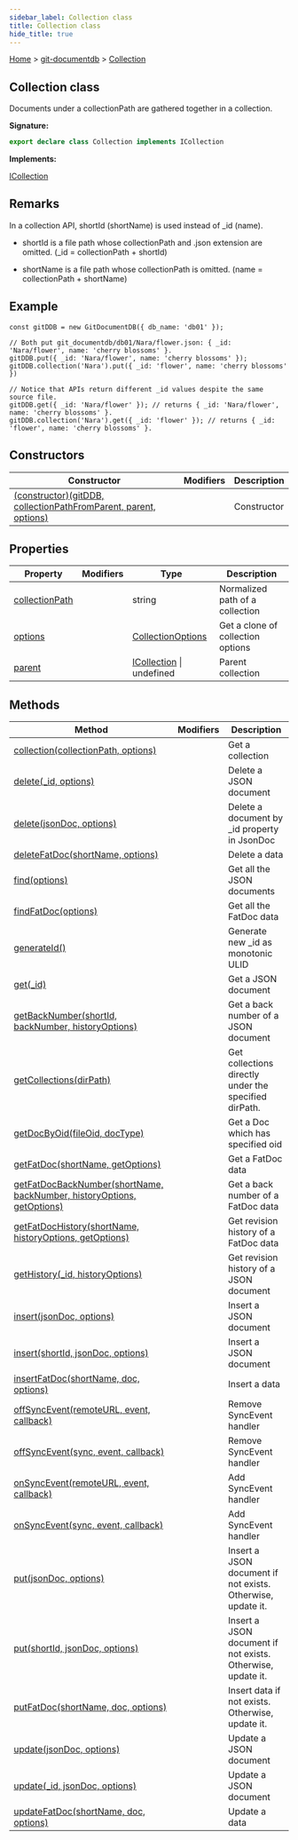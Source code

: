 ```yaml
---
sidebar_label: Collection class
title: Collection class
hide_title: true
---
```


[Home](./index.md) &gt; [git-documentdb](./git-documentdb.md) &gt; [Collection](./git-documentdb.collection.md)

## Collection class

Documents under a collectionPath are gathered together in a collection.

<b>Signature:</b>

```typescript
export declare class Collection implements ICollection 
```
<b>Implements:</b>

[ICollection](./git-documentdb.icollection.md)

## Remarks

In a collection API, shortId (shortName) is used instead of \_id (name).

- shortId is a file path whose collectionPath and .json extension are omitted. (\_id = collectionPath + shortId)

- shortName is a file path whose collectionPath is omitted. (name = collectionPath + shortName)

## Example


```
const gitDDB = new GitDocumentDB({ db_name: 'db01' });

// Both put git_documentdb/db01/Nara/flower.json: { _id: 'Nara/flower', name: 'cherry blossoms' }.
gitDDB.put({ _id: 'Nara/flower', name: 'cherry blossoms' });
gitDDB.collection('Nara').put({ _id: 'flower', name: 'cherry blossoms' })

// Notice that APIs return different _id values despite the same source file.
gitDDB.get({ _id: 'Nara/flower' }); // returns { _id: 'Nara/flower', name: 'cherry blossoms' }.
gitDDB.collection('Nara').get({ _id: 'flower' }); // returns { _id: 'flower', name: 'cherry blossoms' }.

```

## Constructors

|  Constructor | Modifiers | Description |
|  --- | --- | --- |
|  [(constructor)(gitDDB, collectionPathFromParent, parent, options)](./git-documentdb.collection._constructor_.md) |  | Constructor |

## Properties

|  Property | Modifiers | Type | Description |
|  --- | --- | --- | --- |
|  [collectionPath](./git-documentdb.collection.collectionpath.md) |  | string | Normalized path of a collection |
|  [options](./git-documentdb.collection.options.md) |  | [CollectionOptions](./git-documentdb.collectionoptions.md) | Get a clone of collection options |
|  [parent](./git-documentdb.collection.parent.md) |  | [ICollection](./git-documentdb.icollection.md) \| undefined | Parent collection |

## Methods

|  Method | Modifiers | Description |
|  --- | --- | --- |
|  [collection(collectionPath, options)](./git-documentdb.collection.collection.md) |  | Get a collection |
|  [delete(\_id, options)](./git-documentdb.collection.delete.md) |  | Delete a JSON document |
|  [delete(jsonDoc, options)](./git-documentdb.collection.delete_1.md) |  | Delete a document by \_id property in JsonDoc |
|  [deleteFatDoc(shortName, options)](./git-documentdb.collection.deletefatdoc.md) |  | Delete a data |
|  [find(options)](./git-documentdb.collection.find.md) |  | Get all the JSON documents |
|  [findFatDoc(options)](./git-documentdb.collection.findfatdoc.md) |  | Get all the FatDoc data |
|  [generateId()](./git-documentdb.collection.generateid.md) |  | Generate new \_id as monotonic ULID |
|  [get(\_id)](./git-documentdb.collection.get.md) |  | Get a JSON document |
|  [getBackNumber(shortId, backNumber, historyOptions)](./git-documentdb.collection.getbacknumber.md) |  | Get a back number of a JSON document |
|  [getCollections(dirPath)](./git-documentdb.collection.getcollections.md) |  | Get collections directly under the specified dirPath. |
|  [getDocByOid(fileOid, docType)](./git-documentdb.collection.getdocbyoid.md) |  | Get a Doc which has specified oid |
|  [getFatDoc(shortName, getOptions)](./git-documentdb.collection.getfatdoc.md) |  | Get a FatDoc data |
|  [getFatDocBackNumber(shortName, backNumber, historyOptions, getOptions)](./git-documentdb.collection.getfatdocbacknumber.md) |  | Get a back number of a FatDoc data |
|  [getFatDocHistory(shortName, historyOptions, getOptions)](./git-documentdb.collection.getfatdochistory.md) |  | Get revision history of a FatDoc data |
|  [getHistory(\_id, historyOptions)](./git-documentdb.collection.gethistory.md) |  | Get revision history of a JSON document |
|  [insert(jsonDoc, options)](./git-documentdb.collection.insert.md) |  | Insert a JSON document |
|  [insert(shortId, jsonDoc, options)](./git-documentdb.collection.insert_1.md) |  | Insert a JSON document |
|  [insertFatDoc(shortName, doc, options)](./git-documentdb.collection.insertfatdoc.md) |  | Insert a data |
|  [offSyncEvent(remoteURL, event, callback)](./git-documentdb.collection.offsyncevent.md) |  | Remove SyncEvent handler |
|  [offSyncEvent(sync, event, callback)](./git-documentdb.collection.offsyncevent_1.md) |  | Remove SyncEvent handler |
|  [onSyncEvent(remoteURL, event, callback)](./git-documentdb.collection.onsyncevent.md) |  | Add SyncEvent handler |
|  [onSyncEvent(sync, event, callback)](./git-documentdb.collection.onsyncevent_1.md) |  | Add SyncEvent handler |
|  [put(jsonDoc, options)](./git-documentdb.collection.put.md) |  | Insert a JSON document if not exists. Otherwise, update it. |
|  [put(shortId, jsonDoc, options)](./git-documentdb.collection.put_1.md) |  | Insert a JSON document if not exists. Otherwise, update it. |
|  [putFatDoc(shortName, doc, options)](./git-documentdb.collection.putfatdoc.md) |  | Insert data if not exists. Otherwise, update it. |
|  [update(jsonDoc, options)](./git-documentdb.collection.update.md) |  | Update a JSON document |
|  [update(\_id, jsonDoc, options)](./git-documentdb.collection.update_1.md) |  | Update a JSON document |
|  [updateFatDoc(shortName, doc, options)](./git-documentdb.collection.updatefatdoc.md) |  | Update a data |


